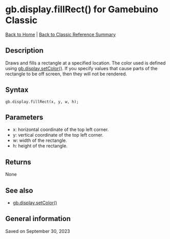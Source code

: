 
# gb.display.fillRect() for Gamebuino Classic

[Back to Home](./../../../README.MD) | [Back to Classic Reference Summary](./README.MD)

## Description

Draws and fills a rectangle at a specified location. The color used is defined using [gb.display.setColor()](./gb-display-setColor.md). If you specify values that cause parts of the rectangle to be off screen, then they will not be rendered.

## Syntax

```
gb.display.fillRect(x, y, w, h);
```

## Parameters

- x: horizontal coordinate of the top left corner.
- y: vertical coordinate of the top left corner.
- w: width of the rectangle.
- h: height of the rectangle.

## Returns

None

## See also

- [gb.display.setColor()](./gb-display-setColor.md)

## General information

Saved on September 30, 2023
